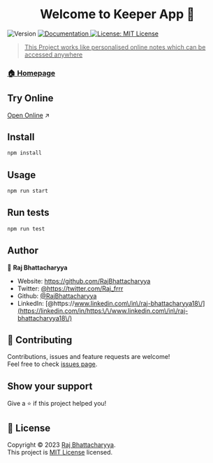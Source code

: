 <h1 align="center">Welcome to Keeper App 👋</h1>
<p>
  <img alt="Version" src="https://img.shields.io/badge/version-1.0.0-blue.svg?cacheSeconds=2592000" />
  <a href="https://github.com/RajBhattacharyya/KeeperApp" target="_blank">
    <img alt="Documentation" src="https://img.shields.io/badge/documentation-yes-brightgreen.svg" />
  </a>
  <a href="https://github.com/RajBhattacharyya/Python-banking-project/blob/master/license" target="_blank">
    <img alt="License: MIT License" src="https://img.shields.io/badge/License-MIT License-yellow.svg" />
</p>

> This Project works like personalised online notes which can be accessed anywhere

### 🏠 [Homepage](https://github.com/RajBhattacharyya/KeeperApp)

## Try Online 

[Open Online](https://keeper-app-azure.vercel.app/) ↗

## Install

```sh
npm install
```

## Usage

```sh
npm run start
```

## Run tests

```sh
npm run test
```

## Author

👤 **Raj Bhattacharyya**

* Website: https://github.com/RajBhattacharyya
* Twitter: [@https:\/\/twitter.com\/Raj\_frrr](https://twitter.com/https:\/\/twitter.com\/Raj\_frrr)
* Github: [@RajBhattacharyya](https://github.com/RajBhattacharyya)
* LinkedIn: [@https:\/\/www.linkedin.com\/in\/raj-bhattacharyya18\/](https://linkedin.com/in/https:\/\/www.linkedin.com\/in\/raj-bhattacharyya18\/)

## 🤝 Contributing

Contributions, issues and feature requests are welcome!<br />Feel free to check [issues page](https://github.com/RajBhattacharyya/KeeperApp/issues). 

## Show your support

Give a ⭐️ if this project helped you!

## 📝 License

Copyright © 2023 [Raj Bhattacharyya](https://github.com/RajBhattacharyya).<br />
This project is [MIT License](https://github.com/RajBhattacharyya/KeeperApp/blob/master/license) licensed.
